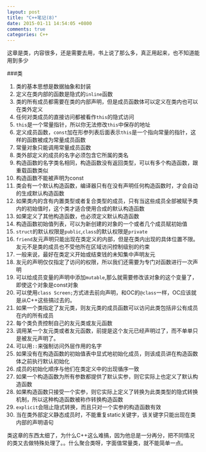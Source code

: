 ```yaml
---
layout: post
title: "C++笔记(8)"
date: 2015-01-11 14:54:05 +0800
comments: true
categories: C++
---
```

这章是类，内容很多，还是需要去用，书上说了那么多，真正用起来，也不知道能用到多少
<!-- more -->
###类
1. 类的基本思想是数据抽象和封装
2. 定义在类内部的函数是隐式的`inline`函数
3. 类的所有成员都需要在类的内部声明，但是成员函数体可以定义在类内也可以在类外定义
4. 任何对类成员的直接访问都被看作`this`的隐式访问
5. `this`是一个常量指针，所以你无法修改`this`中保存的地址
6. 定义成员函数，`const`加在形参列表后面表示`this`是一个指向常量的指针，这样的函数被成为常量成员函数
7. 常量对象只能调用常量成员函数
8. 类外部定义的成员的名字必须包含它所属的类名
9. 构造函数的名字类名相同，构造函数没有返回类型，可以有多个构造函数，跟重载函数类似
10. 构造函数不能被声明为const
11. 类会有一个默认构造函数，编译器只有在没有声明任何构造函数时，才会自动的生成默认构造函数
12. 如果类内的含有内置类型或者复合类型的成员，只有当这些成员全部被赋予类内的初始值时，这个类才适合使用合成的默认构造函数
13. 如果定义了其他构造函数，也必须定义默认构造函数
14. 构造函数初始值列表，可以为新创建的对象的一个或者几个成员赋初始值
15. `struct`的默认权限是`public`,`class`的默认权限是`private`
16. `friend`友元声明只能出现在类定义的内部，但是在类内出现的具体位置不限。友元不是类的成员也不受他所在区域访问控制级别的约束
17. 一般来说，最好在类定义开始或结束钱的未知集中声明友元
18. 友元的声明仅仅指定了访问的权限，所以我们还需要为专门对函数进行一次声明
19. 可以给成员变量的声明中添加`mutable`,那么就需要修改该对象的这个变量了，即使这个对象是const对象
20. 可以使用`class Screen;`方式进去前向声明，和OC的`@class`一样，OC应该就是从C++这些搞过去的。
21. 如果一个类指定了友元类，则友元类的成员函数可以访问此类包括非公有成员在内的所有成员
22. 每个类负责控制自己的友元类或友元函数
23. 调用某一个友元类或者友元函数，前提是这个友元已经声明过了，而不单单只是被友元声明了。
24. 可以用`::`来强制访问外层作用的名字
25. 如果没有在构造函数的初始值表中显式地初始化成员，则该成员讲在构造函数体之前执行默认初始化
26. 成员的初始化顺序与他们在类定义中的出现循序一致
27. 如果一个构造函数为所有参数都提供了默认实参，则它实际上也定义了默认构造函数
28. 如果构造函数只接受一个实参，则它实际上定义了转换为此类类型的隐式转换机制，所以这种构造函数被称作转换构造函数
29. `explicit`会阻止隐式转换，而且只对一个实参的构造函数有效
30. 当在类外部定义静态成员时，不能重复static关键字，该关键字只能出现在类内部的声明语句

类这章的东西太细了，为什么C++这么难搞，因为他总是一分再分，把不同情况的类又去做特殊处理了。。什么聚合类呀，字面值常量类，就不能简单一点。

